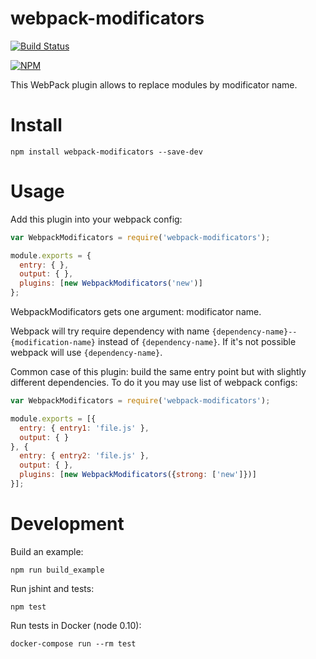 # webpack-modificators

[![Build Status](https://travis-ci.org/CourseTalk/webpack-modificators.svg?branch=master)](https://travis-ci.org/CourseTalk/webpack-modificators)

[![NPM](https://nodei.co/npm/webpack-modificators.png)](https://npmjs.org/package/webpack-modificators)

This WebPack plugin allows to replace modules by modificator name.

# Install

```
npm install webpack-modificators --save-dev
```

# Usage

Add this plugin into your webpack config:

``` javascript
var WebpackModificators = require('webpack-modificators');

module.exports = {
  entry: { },
  output: { },
  plugins: [new WebpackModificators('new')]
};
```

WebpackModificators gets one argument: modificator name.

Webpack will try require dependency with name `{dependency-name}--{modification-name}` instead of `{dependency-name}`. If it's not possible webpack will use `{dependency-name}`.

Common case of this plugin: build the same entry point but with slightly different dependencies. To do it you may use list of webpack configs:

``` javascript
var WebpackModificators = require('webpack-modificators');

module.exports = [{
  entry: { entry1: 'file.js' },
  output: { }
}, {
  entry: { entry2: 'file.js' },
  output: { },
  plugins: [new WebpackModificators({strong: ['new']})]
}];
```

# Development

Build an example:

```
npm run build_example
```

Run jshint and tests:

```
npm test
```

Run tests in Docker (node 0.10):

```
docker-compose run --rm test
```
